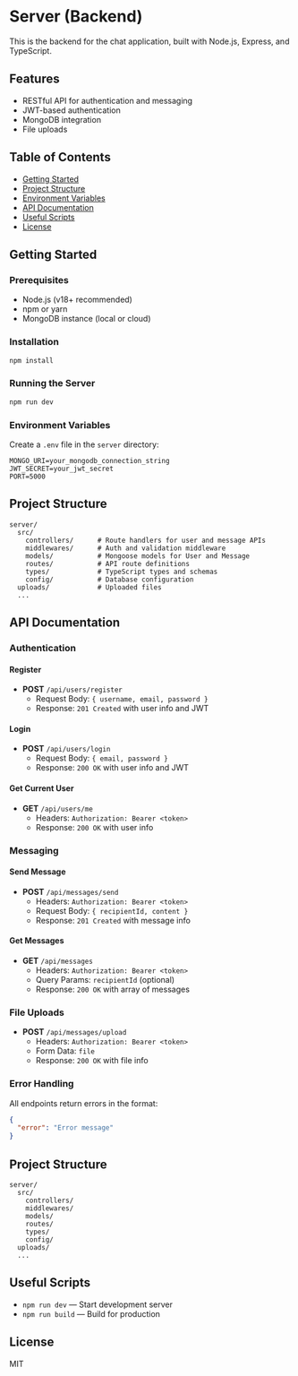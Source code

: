 # Server (Backend)

This is the backend for the chat application, built with Node.js, Express, and TypeScript.

## Features
- RESTful API for authentication and messaging
- JWT-based authentication
- MongoDB integration
- File uploads

## Table of Contents
- [Getting Started](#getting-started)
- [Project Structure](#project-structure)
- [Environment Variables](#environment-variables)
- [API Documentation](#api-documentation)
- [Useful Scripts](#useful-scripts)
- [License](#license)

## Getting Started

### Prerequisites
- Node.js (v18+ recommended)
- npm or yarn
- MongoDB instance (local or cloud)

### Installation
```bash
npm install
```

### Running the Server
```bash
npm run dev
```

### Environment Variables
Create a `.env` file in the `server` directory:
```
MONGO_URI=your_mongodb_connection_string
JWT_SECRET=your_jwt_secret
PORT=5000
```

## Project Structure
```
server/
  src/
    controllers/      # Route handlers for user and message APIs
    middlewares/      # Auth and validation middleware
    models/           # Mongoose models for User and Message
    routes/           # API route definitions
    types/            # TypeScript types and schemas
    config/           # Database configuration
  uploads/            # Uploaded files
  ...
```

## API Documentation

### Authentication

#### Register
- **POST** `/api/users/register`
  - Request Body: `{ username, email, password }`
  - Response: `201 Created` with user info and JWT

#### Login
- **POST** `/api/users/login`
  - Request Body: `{ email, password }`
  - Response: `200 OK` with user info and JWT

#### Get Current User
- **GET** `/api/users/me`
  - Headers: `Authorization: Bearer <token>`
  - Response: `200 OK` with user info

### Messaging

#### Send Message
- **POST** `/api/messages/send`
  - Headers: `Authorization: Bearer <token>`
  - Request Body: `{ recipientId, content }`
  - Response: `201 Created` with message info

#### Get Messages
- **GET** `/api/messages`
  - Headers: `Authorization: Bearer <token>`
  - Query Params: `recipientId` (optional)
  - Response: `200 OK` with array of messages

### File Uploads
- **POST** `/api/messages/upload`
  - Headers: `Authorization: Bearer <token>`
  - Form Data: `file`
  - Response: `200 OK` with file info

### Error Handling
All endpoints return errors in the format:
```json
{
  "error": "Error message"
}
```

## Project Structure
```
server/
  src/
    controllers/
    middlewares/
    models/
    routes/
    types/
    config/
  uploads/
  ...
```

## Useful Scripts
- `npm run dev` — Start development server
- `npm run build` — Build for production

## License
MIT
